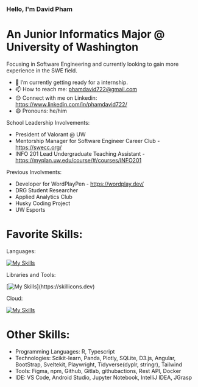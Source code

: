 ### Hello, I'm David Pham
# An Junior Informatics Major @ University of Washington
Focusing in Software Engineering and currently looking to gain more experience in the SWE field.

- 🔭 I’m currently getting ready for a internship.  
- 📫 How to reach me: phamdavid722@gmail.com
- 😊 Connect with me on Linkedin: https://www.linkedin.com/in/phamdavid722/
- 😄 Pronouns: he/him

School Leadership Involvements: 
- President of Valorant @ UW
- Mentorship Manager for Software Engineer Career Club - https://swecc.org/
- INFO 201 Lead Undergraduate Teaching Assistant - https://myplan.uw.edu/course/#/courses/INFO201

Previous Involvments:
- Developer for WordPlayPen - https://wordplay.dev/
- DRG Student Researcher
- Applied Analytics Club
- Husky Coding Project
- UW Esports

# Favorite Skills: 
Languages: 

[![My Skills](https://skillicons.dev/icons?i=python,js,html,css,mysql,java)](https://skillicons.dev)

Libraries and Tools:

[![My Skills](https://skillicons.dev/icons?i=react,nodejs,express,mongodb,git,bash,)](https://skillicons.dev)

Cloud:

[![My Skills](https://skillicons.dev/icons?i=azure,firebase,gcp)](https://skillicons.dev)

# Other Skills:
- Programming Languages: R, Typescript
- Technologies: Scikit-learn, Panda, Plotly, SQLite, D3.js, Angular, BootStrap, Sveltekit, Playwright, Tidyverse(dyplr, stringr), Tailwind
- Tools: Figma, npm, Github, Gitlab, githubactions, Rest API, Docker
- IDE: VS Code, Android Studio, Jupyter Notebook, IntelliJ IDEA, JGrasp
